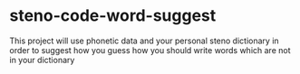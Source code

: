 # steno-code-word-suggest
This project will use phonetic data and your personal steno dictionary in order to suggest how you guess how you should write words which are not in your dictionary
